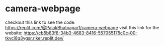 # camera-webpage
checkout this link to see the code: https://replit.com/@PalakBhatnagar1/camera-webpage
visit this link for the website:  https://cb5b83f8-34b3-4683-8416-557055175c0c-00-tkvcl8q3ygsr.riker.replit.dev/
